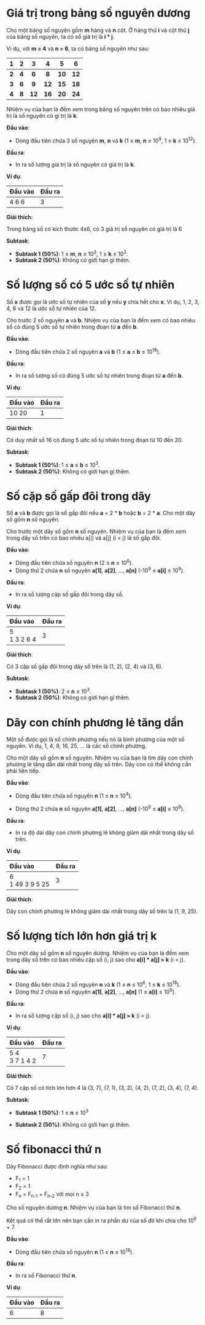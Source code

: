 # Giá trị trong bảng số nguyên dương

Cho một bảng số nguyên gồm **m** hàng và **n** cột. Ở hàng thứ **i** và cột thứ **j** của bảng số nguyên, ta có số giá trị là **i * j**.

Ví dụ, với **m = 4** và **n = 6**, ta có bảng số nguyên như sau:

| 1 | 2 | 3 | 4 | 5 | 6 |
|:---:|:---:|:---:|:---:|:---:| :---:|
| **2** | **4** | **6** | **8** | **10** | **12** |
| **3** | **6** | **9** | **12** | **15** | **18** |
| **4** | **8** | **12**| **16** | **20** | **24** |

Nhiệm vụ của bạn là đếm xem trong bảng số nguyên trên có bao nhiêu giá trị là số nguyên có gì trị là **k**.

**Đầu vào**:

- Dòng đầu tiên chứa 3 số nguyên **m**, **n** và **k** (1 ≤ **m**, **n** ≤ 10<sup>9</sup>, 1 ≤ **k** ≤ 10<sup>12</sup>).

**Đầu ra**:

- In ra số lượng giá trị là số nguyên có giá trị là **k**.

**Ví dụ**:

| Đầu vào | Đầu ra |
|:---|:---|
| 4 6 6 | 3 |

**Giải thích**:

Trong bảng số có kích thước 4x6, có 3 giá trị số nguyên có giá trị là 6

**Subtask**:

- **Subtask 1 (50%)**: 1 ≤ **m**, **n** ≤ 10<sup>3</sup>, 1 ≤ **k** ≤ 10<sup>3</sup>.
- **Subtask 2 (50%)**: Không có giới hạn gì thêm.

# Số lượng số có 5 ước số tự nhiên

Số **x** được gọi là ước số tự nhiên của số **y** nếu **y** chia hết cho **x**. Ví dụ, 1, 2, 3, 4, 6 và 12 là ước số tự nhiên của 12.

Cho trước 2 số nguyên **a** và **b**. Nhiệm vụ của bạn là đếm xem có bao nhiêu số có đúng 5 ước số tự nhiên trong đoạn từ **a** đến **b**.

**Đầu vào**:

- Dòng đầu tiên chứa 2 số nguyên **a** và **b** (1 ≤ **a** ≤ **b** ≤ 10<sup>18</sup>).

**Đầu ra**:

- In ra số lượng số có đúng 5 ước số tự nhiên trong đoạn từ **a** đến **b**.

**Ví dụ**:

| Đầu vào | Đầu ra |
|:---|:---|
| 10 20 | 1 |

**Giải thích**:

Có duy nhất số 16 có đúng 5 ước số tự nhiên trong đoạn từ 10 đến 20.

**Subtask**:

- **Subtask 1 (50%)**: 1 ≤ **a** ≤ **b** ≤ 10<sup>3</sup>.
- **Subtask 2 (50%)**: Không có giới hạn gì thêm.



# Số cặp số gấp đôi trong dãy

Số **a** và **b** được gọi là số gấp đôi nếu **a** = 2 * **b** hoặc **b** = 2 * **a**. Cho một dãy số gồm **n** số nguyên.

Cho trước một dãy số gồm **n** số nguyên. Nhiệm vụ của bạn là đếm xem trong dãy số trên có bao nhiêu a[i] và a[j] (i < j) là số gấp đôi.

**Đầu vào**:

- Dòng đầu tiên chứa số nguyên **n** (2 ≤ **n** ≤ 10<sup>6</sup>).
- Dòng thứ 2 chứa **n** số nguyên **a[1]**, **a[2]**, ..., **a[n]** (-10<sup>9</sup> ≤ **a[i]** ≤ 10<sup>9</sup>).

**Đầu ra**:

- In ra số lượng cặp số gấp đôi trong dãy số.

**Ví dụ**:

| Đầu vào | Đầu ra |
|:---|:---|
| 5<br>1 3 2 6 4 | 3 |

**Giải thích**:

Có 3 cặp số gấp đôi trong dãy số trên là (1, 2), (2, 4) và (3, 6).

**Subtask**:

- **Subtask 1 (50%)**: 2 ≤ **n** ≤ 10<sup>3</sup>.
- **Subtask 2 (50%)**: Không có giới hạn gì thêm.

# Dãy con chính phương lẻ tăng dần

Một số được gọi là số chính phương nếu nó là bình phương của một số nguyên. Ví dụ, 1, 4, 9, 16, 25, ... là các số chính phương.

Cho một dãy số gồm **n** số nguyên. Nhiệm vụ của bạn là tìm dãy con chính phương lẻ tăng dần dài nhất trong dãy số trên. Dãy con có thể không cần phải liên tiếp.

**Đầu vào**:

- Dòng đầu tiên chứa số nguyên **n** (1 ≤ **n** ≤ 10<sup>4</sup>).

- Dòng thứ 2 chứa **n** số nguyên **a[1]**, **a[2]**, ..., **a[n]** (-10<sup>9</sup> ≤ **a[i]** ≤ 10<sup>9</sup>).

**Đầu ra**:

- In ra độ dài dãy con chính phương lẻ không giảm dài nhất trong dãy số trên.

**Ví dụ**:

| Đầu vào | Đầu ra |
|:---|:---|
| 6<br>1 49 3 9 5 25 | 3 |

**Giải thích**:

Dãy con chính phương lẻ không giảm dài nhất trong dãy số trên là (1, 9, 25).

# Số lượng tích lớn hơn giá trị k

Cho một dãy số gồm **n** số nguyên dương. Nhiệm vụ của bạn là đếm xem trong dãy số trên có bao nhiêu cặp số (i, j) sao cho **a[i] * a[j] > k** (i < j).

**Đầu vào**:

- Dòng đầu tiên chứa 2 số nguyên **n** và **k** (1 ≤ **n** ≤ 10<sup>6</sup>, 1 ≤ **k** ≤ 10<sup>18</sup>).
- Dòng thứ 2 chứa **n** số nguyên **a[1]**, **a[2]**, ..., **a[n]** (1 ≤ **a[i]** ≤ 10<sup>9</sup>).

**Đầu ra**:

- In ra số lượng cặp số (i, j) sao cho **a[i] * a[j] > k** (i < j).

**Ví dụ**:

| Đầu vào | Đầu ra |
|:---|:---|
| 5 4<br>3 7 1 4 2 | 7 |

**Giải thích**:

Có 7 cặp số có tích lơn hơn 4 là (3, 7), (7, 1), (3, 2), (4, 2), (7, 2), (3, 4), (7, 4).

**Subtask**:

- **Subtask 1 (50%)**: 1 ≤ **n** ≤ 10<sup>3</sup>

- **Subtask 2 (50%)**: Không có giới hạn gì thêm.

# Số fibonacci thứ n

Dãy Fibonacci được định nghĩa như sau:

- F<sub>1</sub> = 1
- F<sub>2</sub> = 1
- F<sub>n</sub> = F<sub>n-1</sub> + F<sub>n-2</sub> với mọi n ≥ 3

Cho số nguyên dương **n**. Nhiệm vụ của bạn là tìm số Fibonacci thứ **n**.

Kết quả có thể rất lớn nên bạn cần in ra phần dư của số đó khi chia cho 10<sup>9</sup> + 7.

**Đầu vào**:

- Dòng đầu tiên chứa số nguyên **n** (1 ≤ **n** ≤ 10<sup>18</sup>).

**Đầu ra**:

- In ra số Fibonacci thứ **n**.

**Ví dụ**:

| Đầu vào | Đầu ra |
|:---|:---|
| 6 | 8 |